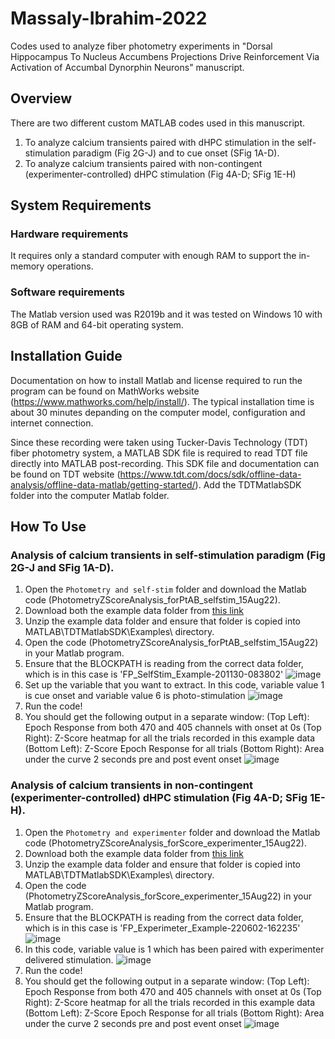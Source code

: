 # Massaly-Ibrahim-2022
Codes used to analyze fiber photometry experiments in "Dorsal Hippocampus To Nucleus Accumbens Projections Drive Reinforcement Via Activation of Accumbal Dynorphin Neurons" manuscript.

## Overview
There are two different custom MATLAB codes used in this manuscript. 
1) To analyze calcium transients paired with dHPC stimulation in the self-stimulation paradigm (Fig 2G-J) and to cue onset (SFig 1A-D).
2) To analyze calcium transients paired with non-contingent (experimenter-controlled) dHPC stimulation (Fig 4A-D; SFig 1E-H)

## System Requirements
### Hardware requirements
It requires only a standard computer with enough RAM to support the in-memory operations.
### Software requirements
The Matlab version used was R2019b and it was tested on Windows 10 with 8GB of RAM and 64-bit operating system.

## Installation Guide
Documentation on how to install Matlab and license required to run the program can be found on MathWorks website (https://www.mathworks.com/help/install/). The typical installation time is about 30 minutes depanding on the computer model, configuration and internet connection.

Since these recording were taken using Tucker-Davis Technology (TDT) fiber photometry system, a MATLAB SDK file is required to read TDT file directly into MATLAB post-recording. This SDK file and documentation can be found on TDT website (https://www.tdt.com/docs/sdk/offline-data-analysis/offline-data-matlab/getting-started/). Add the TDTMatlabSDK folder into the computer Matlab folder.

## How To Use
### Analysis of calcium transients in self-stimulation paradigm (Fig 2G-J and SFig 1A-D).
1) Open the `Photometry and self-stim` folder and download the Matlab code (PhotometryZScoreAnalysis_forPtAB_selfstim_15Aug22).
2) Download both the example data folder from [this link](https://wustl.box.com/s/u0dy3uubmhw614c00cquz4iot8l53eab)
3) Unzip the example data folder and ensure that folder is copied into MATLAB\TDTMatlabSDK\Examples\ directory.
4) Open the code (PhotometryZScoreAnalysis_forPtAB_selfstim_15Aug22) in your Matlab program.
5) Ensure that the BLOCKPATH is reading from the correct data folder, which is in this case is 'FP_SelfStim_Example-201130-083802'
![image](https://user-images.githubusercontent.com/60552089/184723906-000f999b-bf3f-462b-b38c-363d912677db.png)
6) Set up the variable that you want to extract. In this code, variable value 1 is cue onset and variable value 6 is photo-stimulation
![image](https://user-images.githubusercontent.com/60552089/184724343-c0da6555-ca0c-4fbc-a75f-2c672a46dd9d.png)
7) Run the code!
8) You should get the following output in a separate window:
  (Top Left): Epoch Response from both 470 and 405 channels with onset at 0s
  (Top Right): Z-Score heatmap for all the trials recorded in this example data
  (Bottom Left): Z-Score Epoch Response for all trials
  (Bottom Right): Area under the curve 2 seconds pre and post event onset
  ![image](https://user-images.githubusercontent.com/60552089/184725087-15238505-1cd9-4a29-a419-587a3303edb5.png)
  
  ### Analysis of calcium transients in non-contingent (experimenter-controlled) dHPC stimulation (Fig 4A-D; SFig 1E-H).
1) Open the `Photometry and experimenter` folder and download the Matlab code (PhotometryZScoreAnalysis_forScore_experimenter_15Aug22).
2) Download both the example data folder from [this link](https://wustl.box.com/s/tacboojptlf621ndnv26f6iyd4t65k83)
3) Unzip the example data folder and ensure that folder is copied into MATLAB\TDTMatlabSDK\Examples\ directory.
4) Open the code (PhotometryZScoreAnalysis_forScore_experimenter_15Aug22) in your Matlab program.
5) Ensure that the BLOCKPATH is reading from the correct data folder, which is in this case is 'FP_Experimeter_Example-220602-162235'
![image](https://user-images.githubusercontent.com/60552089/184731992-51935248-16fe-47db-9e8c-917a4bf99cc7.png)
6) In this code, variable value is 1 which has been paired with experimenter delivered stimulation.
![image](https://user-images.githubusercontent.com/60552089/184732278-8c16c8e6-9554-499a-96b2-4b9e184827db.png)
7) Run the code!
8) You should get the following output in a separate window:
  (Top Left): Epoch Response from both 470 and 405 channels with onset at 0s
  (Top Right): Z-Score heatmap for all the trials recorded in this example data
  (Bottom Left): Z-Score Epoch Response for all trials
  (Bottom Right): Area under the curve 2 seconds pre and post event onset
  ![image](https://user-images.githubusercontent.com/60552089/184732491-3033da72-f0a7-4741-8165-27fef638ffb9.png)
